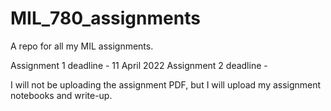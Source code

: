 # MIL_780_assignments
A repo for all my MIL assignments.

Assignment 1 deadline - 11 April 2022
Assignment 2 deadline - 

I will not be uploading the assignment PDF, but I will upload my assignment notebooks and write-up.
